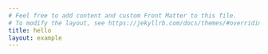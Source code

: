```yaml
---
# Feel free to add content and custom Front Matter to this file.
# To modify the layout, see https://jekyllrb.com/docs/themes/#overriding-theme-defaults
title: hello
layout: example
---
```

